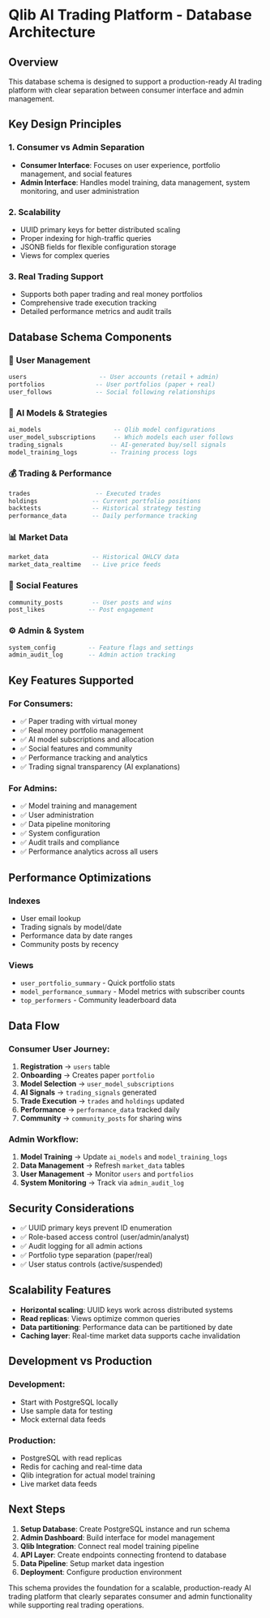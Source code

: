 # Qlib AI Trading Platform - Database Architecture

## Overview

This database schema is designed to support a production-ready AI trading platform with clear separation between consumer interface and admin management.

## Key Design Principles

### 1. **Consumer vs Admin Separation**
- **Consumer Interface**: Focuses on user experience, portfolio management, and social features
- **Admin Interface**: Handles model training, data management, system monitoring, and user administration

### 2. **Scalability**
- UUID primary keys for better distributed scaling
- Proper indexing for high-traffic queries
- JSONB fields for flexible configuration storage
- Views for complex queries

### 3. **Real Trading Support**
- Supports both paper trading and real money portfolios
- Comprehensive trade execution tracking
- Detailed performance metrics and audit trails

## Database Schema Components

### 👥 **User Management**
```sql
users                    -- User accounts (retail + admin)
portfolios              -- User portfolios (paper + real)
user_follows            -- Social following relationships
```

### 🤖 **AI Models & Strategies**  
```sql
ai_models                    -- Qlib model configurations
user_model_subscriptions     -- Which models each user follows
trading_signals             -- AI-generated buy/sell signals
model_training_logs         -- Training process logs
```

### 💰 **Trading & Performance**
```sql
trades                  -- Executed trades
holdings               -- Current portfolio positions  
backtests              -- Historical strategy testing
performance_data       -- Daily performance tracking
```

### 📊 **Market Data**
```sql
market_data            -- Historical OHLCV data
market_data_realtime   -- Live price feeds
```

### 👥 **Social Features**
```sql
community_posts        -- User posts and wins
post_likes            -- Post engagement
```

### ⚙️ **Admin & System**
```sql
system_config         -- Feature flags and settings
admin_audit_log       -- Admin action tracking
```

## Key Features Supported

### For Consumers:
- ✅ Paper trading with virtual money
- ✅ Real money portfolio management
- ✅ AI model subscriptions and allocation
- ✅ Social features and community
- ✅ Performance tracking and analytics
- ✅ Trading signal transparency (AI explanations)

### For Admins:
- ✅ Model training and management
- ✅ User administration
- ✅ Data pipeline monitoring
- ✅ System configuration
- ✅ Audit trails and compliance
- ✅ Performance analytics across all users

## Performance Optimizations

### Indexes
- User email lookup
- Trading signals by model/date
- Performance data by date ranges
- Community posts by recency

### Views
- `user_portfolio_summary` - Quick portfolio stats
- `model_performance_summary` - Model metrics with subscriber counts  
- `top_performers` - Community leaderboard data

## Data Flow

### Consumer User Journey:
1. **Registration** → `users` table
2. **Onboarding** → Creates paper `portfolio`
3. **Model Selection** → `user_model_subscriptions` 
4. **AI Signals** → `trading_signals` generated
5. **Trade Execution** → `trades` and `holdings` updated
6. **Performance** → `performance_data` tracked daily
7. **Community** → `community_posts` for sharing wins

### Admin Workflow:
1. **Model Training** → Update `ai_models` and `model_training_logs`
2. **Data Management** → Refresh `market_data` tables
3. **User Management** → Monitor `users` and `portfolios`
4. **System Monitoring** → Track via `admin_audit_log`

## Security Considerations

- ✅ UUID primary keys prevent ID enumeration
- ✅ Role-based access control (user/admin/analyst)
- ✅ Audit logging for all admin actions
- ✅ Portfolio type separation (paper/real)
- ✅ User status controls (active/suspended)

## Scalability Features

- **Horizontal scaling**: UUID keys work across distributed systems
- **Read replicas**: Views optimize common queries
- **Data partitioning**: Performance data can be partitioned by date
- **Caching layer**: Real-time market data supports cache invalidation

## Development vs Production

### Development:
- Start with PostgreSQL locally
- Use sample data for testing
- Mock external data feeds

### Production:
- PostgreSQL with read replicas
- Redis for caching and real-time data
- Qlib integration for actual model training
- Live market data feeds

## Next Steps

1. **Setup Database**: Create PostgreSQL instance and run schema
2. **Admin Dashboard**: Build interface for model management
3. **Qlib Integration**: Connect real model training pipeline
4. **API Layer**: Create endpoints connecting frontend to database
5. **Data Pipeline**: Setup market data ingestion
6. **Deployment**: Configure production environment

This schema provides the foundation for a scalable, production-ready AI trading platform that clearly separates consumer and admin functionality while supporting real trading operations.